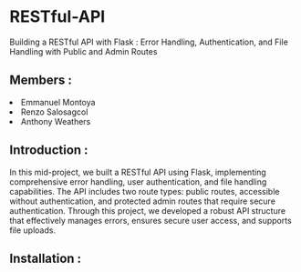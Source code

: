 # RESTful-API

 Building a RESTful API with Flask : Error Handling, Authentication, and File Handling with Public and Admin Routes

## Members :

<li>Emmanuel Montoya</li>
<li>Renzo Salosagcol</li>
<li>Anthony Weathers</li>

## Introduction :
In this mid-project, we built a RESTful API using Flask, implementing comprehensive error handling, user authentication, and file handling capabilities. The API includes two route types: public routes, accessible without authentication, and protected admin routes that require secure authentication. Through this project, we developed a robust API structure that effectively manages errors, ensures secure user access, and supports file uploads.

## Installation :
